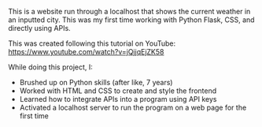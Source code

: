 This is a website run through a localhost that shows the current weather in an inputted city. This was my first time working with Python Flask, CSS, and directly using APIs. 

This was created following this tutorial on YouTube: https://www.youtube.com/watch?v=jQjjqEjZK58

While doing this project, I:
- Brushed up on Python skills (after like, 7 years)
- Worked with HTML and CSS to create and style the frontend
- Learned how to integrate APIs into a program using API keys
- Activated a localhost server to run the program on a web page for the first time
